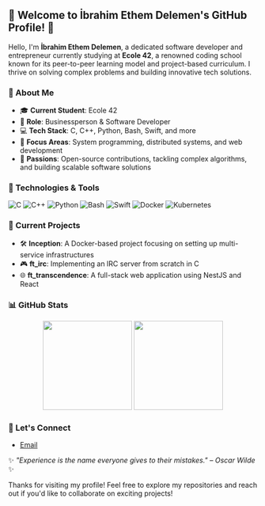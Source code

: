 ## 🌟 Welcome to İbrahim Ethem Delemen's GitHub Profile! 🌟

Hello, I'm **İbrahim Ethem Delemen**, a dedicated software developer and entrepreneur currently studying at **Ecole 42**, a renowned coding school known for its peer-to-peer learning model and project-based curriculum. I thrive on solving complex problems and building innovative tech solutions. 

### 🚀 About Me
- 🎓 **Current Student**: Ecole 42
- 💼 **Role**: Businessperson & Software Developer
- 💻 **Tech Stack**: C, C++, Python, Bash, Swift, and more
- 🎯 **Focus Areas**: System programming, distributed systems, and web development
- 🌟 **Passions**: Open-source contributions, tackling complex algorithms, and building scalable software solutions

### 🔧 Technologies & Tools
![C](https://img.shields.io/badge/-C-05122A?style=flat&logo=C)
![C++](https://img.shields.io/badge/-C++-05122A?style=flat&logo=C%2B%2B)
![Python](https://img.shields.io/badge/-Python-05122A?style=flat&logo=python)
![Bash](https://img.shields.io/badge/-Bash-05122A?style=flat&logo=gnu-bash)
![Swift](https://img.shields.io/badge/-Swift-05122A?style=flat&logo=swift)
![Docker](https://img.shields.io/badge/-Docker-05122A?style=flat&logo=docker)
![Kubernetes](https://img.shields.io/badge/-Kubernetes-05122A?style=flat&logo=kubernetes)

### 🌱 Current Projects
- 🛠 **Inception**: A Docker-based project focusing on setting up multi-service infrastructures
- 🎮 **ft_irc**: Implementing an IRC server from scratch in C
- 🌐 **ft_transcendence**: A full-stack web application using NestJS and React

### 📊 GitHub Stats
<p align="center">
  <img height="180em" src="https://github-readme-stats.vercel.app/api?username=iedelemen&show_icons=true&theme=radical&hide_border=true&count_private=true" />
  <img height="180em" src="https://github-readme-stats.vercel.app/api/top-langs/?username=iedelemen&theme=radical&layout=compact&hide_border=true" />
</p>

### 🔗 Let's Connect
- [Email](ibrahimethemdelemen@gamil.com)

✨ *"Experience is the name everyone gives to their mistakes." – Oscar Wilde* ✨

Thanks for visiting my profile! Feel free to explore my repositories and reach out if you'd like to collaborate on exciting projects!
